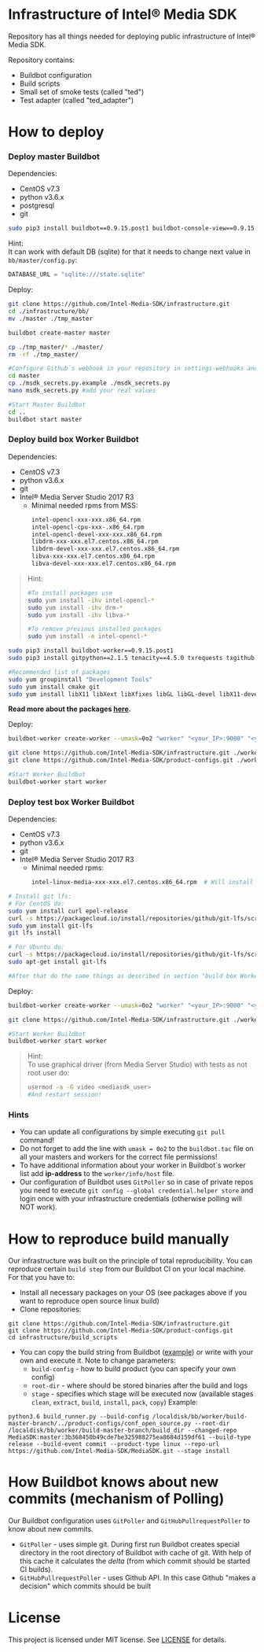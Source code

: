 # Infrastructure of Intel® Media SDK
Repository has all things needed for deploying public infrastructure of Intel® Media SDK.  
  
Repository contains:  
- Buildbot configuration
- Build scripts
- Small set of smoke tests (called "ted")
- Test adapter (called "ted_adapter")


# How to deploy
### Deploy master Buildbot
Dependencies:
- CentOS v7.3
- python v3.6.x
- postgresql
- git

```bash
sudo pip3 install buildbot==0.9.15.post1 buildbot-console-view==0.9.15.post1 buildbot-www==0.9.15.post1
```
Hint:  
It can work with default DB (sqlite) for that it needs to change next value in `bb/master/config.py`:
```python
DATABASE_URL = "sqlite:///state.sqlite"
```

Deploy:
```bash
git clone https://github.com/Intel-Media-SDK/infrastructure.git
cd ./infrastructure/bb/
mv ./master ./tmp_master

buildbot create-master master

cp ./tmp_master/* ./master/
rm -rf ./tmp_master/

#Configure Github`s webhook in your repository in settings-webhooks and create Github`s token after that do:
cd master
cp ./msdk_secrets.py.example ./msdk_secrets.py
nano msdk_secrets.py #add your real values

#Start Master Buildbot
cd ..
buildbot start master

```
### Deploy build box Worker Buildbot
Dependencies:
- CentOS v7.3
- python v3.6.x
- git
- Intel® Media Server Studio 2017 R3
  - Minimal needed rpms from MSS:
      ```bash
      intel-opencl-xxx-xxx.x86_64.rpm
      intel-opencl-cpu-xxx-.x86_64.rpm
      intel-opencl-devel-xxx-xxx.x86_64.rpm
      libdrm-xxx-xxx.el7.centos.x86_64.rpm
      libdrm-devel-xxx-xxx.el7.centos.x86_64.rpm
      libva-xxx-xxx.el7.centos.x86_64.rpm
      libva-devel-xxx-xxx.el7.centos.x86_64.rpm
      ```
>Hint:  
>```bash
>#To install packages use
>sudo yum install -ihv intel-opencl-*
>sudo yum install -ihv drm-*
>sudo yum install -ihv libva-*
>
>#To remove previous installed packages
>sudo yum install -e intel-opencl-*
>```


```bash
sudo pip3 install buildbot-worker==0.9.15.post1
sudo pip3 install gitpython==2.1.5 tenacity==4.5.0 txrequests txgithub service_identity

#Recommended list of packages
sudo yum groupinstall "Development Tools"
sudo yum install cmake git
sudo yum install libX11 libXext libXfixes libGL libGL-devel libX11-devel 
```
**Read more about the packages [here](docs/packages.md).**

Deploy:
```bash
buildbot-worker create-worker --umask=0o2 "worker" "<your_IP>:9000" "<your_worker_name>" "pass"

git clone https://github.com/Intel-Media-SDK/infrastructure.git ./worker/infrastructure
git clone https://github.com/Intel-Media-SDK/product-configs.git ./worker/product-configs

#Start Worker Buildbot
buildbot-worker start worker
```

### Deploy test box Worker Buildbot
Dependencies:
- CentOS v7.3
- python v3.6.x
- git
- Intel® Media Server Studio 2017 R3
  - Minimal needed rpms:
      ```bash
      intel-linux-media-xxx-xxx.el7.centos.x86_64.rpm  # Will install iHD_drv_video.so etc
      ```

```bash
# Install git lfs:
# For CentOS do:
sudo yum install curl epel-release
curl -s https://packagecloud.io/install/repositories/github/git-lfs/script.rpm.sh | sudo bash
sudo yum install git-lfs
git lfs install

# For Ubuntu do:
curl -s https://packagecloud.io/install/repositories/github/git-lfs/script.deb.sh | sudo bash
sudo apt-get install git-lfs

#After that do the same things as described in section "build box Worker"
```

Deploy:
```bash
buildbot-worker create-worker --umask=0o2 "worker" "<your_IP>:9000" "<your_worker_name>" "pass"

git clone https://github.com/Intel-Media-SDK/infrastructure.git ./worker/infrastructure

#Start Worker Buildbot
buildbot-worker start worker
```
>Hint:  
>To use graphical driver (from Media Server Studio) with tests as not root user do: 
>```bash
>usermod -a -G video <mediasdk_user>
>#And restart session!
>```

### Hints
- You can update all configurations by simple executing `git pull` command!
- Do not forget to add the line with `umask = 0o2` to the `buildbot.tac` file on all your masters and workers for the correct file permissions!
- To have additional information about your worker in Buildbot\`s worker list add **ip-address** to the `worker/info/host` file.
- Our configuration of Buildbot uses `GitPoller` so in case of private repos you need to execute `git config --global credential.helper store` and login once with your infrastructure credentials (otherwise polling will NOT work).

# How to reproduce build manually 
Our infrastructure was built on the principle of total reproducibility. You can reproduce certain `build step` from our Buildbot CI on your local machine. For that you have to:  
- Install all necessary packages on your OS (see packages above if you want to reproduce open source linux build)
- Clone repositories:
```
git clone https://github.com/Intel-Media-SDK/infrastructure.git
git clone https://github.com/Intel-Media-SDK/product-configs.git
cd infrastructure/build_scripts
```
- You can copy the build string from Buildbot ([example](http://mediasdk.intel.com/buildbot/#/builders/3/builds/122/steps/3/logs/stdio)) or write with your own and execute it. Note to change parameters: 
    - `build-config` - how to build product (you can specify your own config)
    - `root-dir` - where should be stored binaries after the build and logs
    - `stage` - specifies which stage will be executed now (available stages `clean`, `extract`, `build`, `install`, `pack`, `copy`)
Example:
```
python3.6 build_runner.py --build-config /localdisk/bb/worker/build-master-branch/../product-configs/conf_open_source.py --root-dir /localdisk/bb/worker/build-master-branch/build_dir --changed-repo MediaSDK:master:3b368450b49cde7be325988275ea8684d159df61 --build-type release --build-event commit --product-type linux --repo-url https://github.com/Intel-Media-SDK/MediaSDK.git --stage install
```

# How Buildbot knows about new commits (mechanism of Polling)
Our Buildbot configuration uses `GitPoller` and `GitHubPullrequestPoller` to know about new commits.  
- `GitPoller` - uses simple git. During first run Buildbot creates special directory in the root directory of Buildbot with cache of git. With help of this cache it calculates the *delta* (from which commit should be started CI builds).
- `GitHubPullrequestPoller` - uses Github API. In this case Github "makes a decision" which commits should be built

# License
This project is licensed under MIT license. See [LICENSE](./LICENSE) for details.
